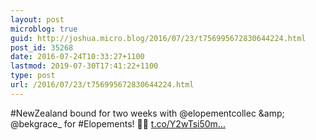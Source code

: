 ```yaml
---
layout: post
microblog: true
guid: http://joshua.micro.blog/2016/07/23/t756995672830644224.html
post_id: 35268
date: 2016-07-24T10:33:27+1100
lastmod: 2019-07-30T17:41:22+1100
type: post
url: /2016/07/23/t756995672830644224.html
---
```

#NewZealand bound for two weeks with @elopementcollec &amp;amp; @bekgrace_ for #Elopements! ✌🏼️ [t.co/Y2wTsi50m...](https://t.co/Y2wTsi50mZ)
